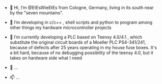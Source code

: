 - 👋 Hi, I’m @EtEsWieEtEs from Cologne, Germany, living in its south near by the "seven mountains".
- 👀 I’m developing in c/c++ , shell scripts and python to program among other things my hardware microcontroller projects
- 🌱 I’m currently developing a PLC based on Teensy 4.0/4.1 , 
      which substitute the original circuit boards of a Moeller PLC PS4-341/241, 
      because of defects after 25 years operating in my house fuse boxes.
      It's a bit hard, because of no debugging possibility of the teensy 4.0, but it takes on hardware side what I need
      
- 💞️ ...
- 📫 ...

<!---
EtEsWieEtEs/EtEsWieEtEs is a ✨ special ✨ repository because its `README.md` (this file) appears on your GitHub profile.
You can click the Preview link to take a look at your changes.
--->
